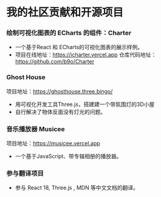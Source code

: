 # 我的社区贡献和开源项目

### 绘制可视化图表的 ECharts 的组件：Charter

* 一个基于React 和 ECharts的可视化图表的展示样例。
* 项目在线地址：https://icharter.vercel.app 仓库代码地址：https://github.com/b9o/Charter

### Ghost House

项目地址：https://ghosthouse.three.bingo/

* 用可视化开发工具Three.js，搭建建一个带氛围灯的3D小屋
* 自行解决了物体反面没有灯光的问题。

### 音乐播放器 Musicee

项目地址：https://musicee.vercel.app

* 一个基于JavaScript、带专辑相册的播放器。



### 参与翻译项目

* 参与 React 18, Three.js , MDN 等中文文档的翻译。



